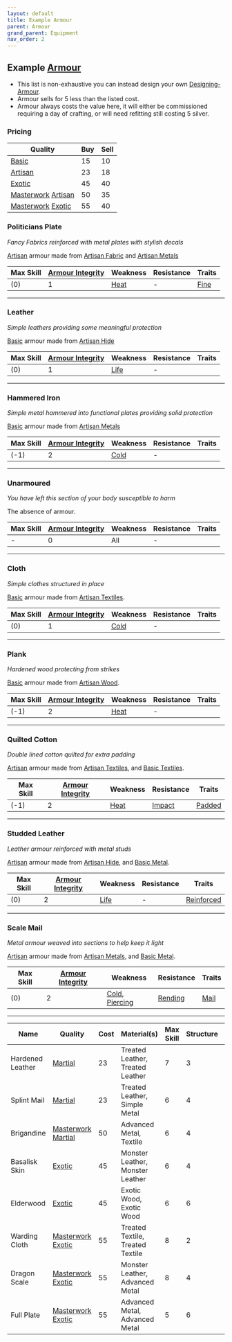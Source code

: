```yaml
---
layout: default
title: Example Armour
parent: Armour
grand_parent: Equipment
nav_order: 2
---
```

## Example [Armour](Armour)
* This list is non-exhaustive you can instead design your own [Designing-Armour](Designing-Armour).
* Armour sells for 5 less than the listed cost.
* Armour always costs the value here, it will either be commissioned requiring a day of crafting, or will need refitting still costing 5 silver.

### Pricing

| Quality                                                                       | Buy | Sell |
| ----------------------------------------------------------------------------- | --- | ---- |
| [Basic](Designing-Armour#Basic)                                               | 15  | 10   |
| [Artisan](Designing-Armour#Artisan)                                           | 23  | 18   |
| [Exotic](Designing-Armour#Exotic)                                             | 45  | 40   | 
| [Masterwork](Designing-Armour#Masterwork) [Artisan](Designing-Armour#Artisan) | 50  | 35   |
| [Masterwork](Designing-Armour#Masterwork) [Exotic](Designing-Armour#Exotic)   | 55  | 40   |

### Politicians Plate
*Fancy Fabrics reinforced with metal plates with stylish decals*

[Artisan](Designing-Armour#Artisan) armour made from [Artisan Fabric](Textiles#Artisan%20Fabric) and [Artisan Metals](Metal#Artisan%20Metals)

| Max Skill | [Armour Integrity](Armour#Armour%20Integrity) | Weakness            | Resistance | Traits                     |
| --------- | --------------------------------------------- | ------------------- | ---------- | -------------------------- |
| (0)         | 1                                             | [Heat](Injury#Heat) | -          | [Fine](Armour-Traits#Fine) |


---

### Leather
*Simple leathers providing some meaningful protection*

[Basic](Designing-Armour#Basic) armour made from [Artisan Hide](Hide#Artisan%20Hide)

| Max Skill | [Armour Integrity](Armour#Armour%20Integrity) | Weakness            | Resistance | Traits |
| --------- | --------------------------------------------- | ------------------- | ---------- | ------ |
| (0)         | 1                                             | [Life](Injury#Life) | -          |        |

---

### Hammered Iron
*Simple metal hammered into functional plates providing solid protection*

[Basic](Designing-Armour#Basic) armour made from [Artisan Metals](Metal#Artisan%20Metals)

| Max Skill | [Armour Integrity](Armour#Armour%20Integrity) | Weakness            | Resistance | Traits |
| --------- | --------------------------------------------- | ------------------- | ---------- | ------ |
| (-1)         | 2                                             | [Cold](Injury#Cold) | -          |        |

---

### Unarmoured
*You have left this section of your body susceptible to harm*

The absence of armour.

| Max Skill | [Armour Integrity](Armour#Armour%20Integrity) | Weakness | Resistance | Traits |
| --------- | --------------------------------------------- | -------- | ---------- | ------ |
| -         | 0                                             | All      | -          |        |

---

### Cloth
*Simple clothes structured in place*

[Basic](Designing-Armour#Basic) armour made from [Artisan Textiles](Textiles#Artisan%20Textiles).

| Max Skill | [Armour Integrity](Armour#Armour%20Integrity) | Weakness            | Resistance | Traits |
| --------- | --------------------------------------------- | ------------------- | ---------- | ------ |
| (0)         | 1                                             | [Cold](Injury#Cold) | -          |        |

---

### Plank
*Hardened wood protecting from strikes*

[Basic](Designing-Armour#Basic) armour made from [Artisan Wood](Wood#Artisan%20Wood).

| Max Skill | [Armour Integrity](Armour#Armour%20Integrity) | Weakness            | Resistance | Traits |
| --------- | --------------------------------------------- | ------------------- | ---------- | ------ |
| (-1)         | 2                                             | [Heat](Injury#Heat) | -          |        |

---

### Quilted Cotton
*Double lined cotton quilted for extra padding*

[Artisan](Designing-Armour#Artisan) armour made from [Artisan Textiles](Textiles#Artisan%20Textiles), and [Basic Textiles](Textiles#Basic%20Textiles).

| Max Skill | [Armour Integrity](Armour#Armour%20Integrity) | Weakness            | Resistance              | Traits                         |
| --------- | --------------------------------------------- | ------------------- | ----------------------- | ------------------------------ |
| (-1)      | 2                                             | [Heat](Injury#Heat) | [Impact](Injury#Impact) | [Padded](Armour-Traits#Padded) |

---

### Studded Leather
*Leather armour reinforced with metal studs*

[Artisan](Designing-Armour#Artisan) armour made from [Artisan Hide](Hide#Artisan%20Hide), and [Basic Metal](Metal#Basic%20Metal).

| Max Skill | [Armour Integrity](Armour#Armour%20Integrity) | Weakness            | Resistance | Traits                                 |
| --------- | --------------------------------------------- | ------------------- | ---------- | -------------------------------------- |
| (0)       | 2                                             | [Life](Injury#Life) | -          | [Reinforced](Armour-Traits#Reinforced) |

---

### Scale Mail
*Metal armour weaved into sections to help keep it light*

[Artisan](Designing-Armour#Artisan) armour made from [Artisan Metals](Metal#Artisan%20Metals), and [Basic Metal](Metal#Basic%20Metal).

| Max Skill | [Armour Integrity](Armour#Armour%20Integrity) | Weakness                                         | Resistance                | Traits                     |
| --------- | --------------------------------------------- | ------------------------------------------------ | ------------------------- | -------------------------- |
| (0)       | 2                                             | [Cold](Injury#Cold), [Piercing](Injury#Piercing) | [Rending](Injury#Rending) | [Mail](Armour-Traits#Mail) |

---

| Name             | Quality                                                   | Cost | Material(s)                                            | Max Skill | Structure | Weakness                                         | Resistance                                             | Trait(s)                                                                                       |
| ---------------- | --------------------------------------------------------- | ---- | ------------------------------------------------------ | --------- | --------- | ------------------------------------------------ | ------------------------------------------------------ | ---------------------------------------------------------------------------------------------- |
| Hardened Leather | [Martial](Armour#Quality)                                 | 23   | Treated Leather, Treated Leather                       | 7         | 3         | [Life](Injury#Life)                              | [Rending](Injury#Rending)                              | [Hardened](Armour-Traits#Hardened)                                                             |
| Splint Mail      | [Martial](Armour#Quality)                                 | 23   | Treated Leather, Simple Metal                          | 6         | 4         | [Life](Injury#Life)                              |                                                        | [Fortified](Armour-Traits#Fortified)                                                           |
| Brigandine       | [Masterwork](Armour#Masterwork) [Martial](Armour#Quality) | 50   | Advanced Metal, Textile                                | 6         | 4         | [Cold](Injury#Cold)                              | [Impact](Injury#Impact)                                | [Lightweight Materials](Armour-Traits#Lightweight%20Materials), [Padded](Armour-Traits#Padded) |
| Basalisk Skin    | [Exotic](Armour#Quality)                                  | 45   | Monster Leather, Monster Leather                       | 6         | 4         | -                                                | [Rending](Injury#Rending)                              | [Natural Resilience](Armour-Traits#Natural%20Resilience)                                       |
| Elderwood        | [Exotic](Armour#Quality)                                  | 45   | Exotic Wood, Exotic Wood                               | 6         | 6         | [Heat](Injury#Heat)                              | -                                                      | [Ironbark](Armour-Traits#Ironbark)                                                             |
| Warding Cloth    | [Masterwork](Armour#Masterwork) [Exotic](Armour#Quality)  | 55   | Treated Textile, Treated Textile                       | 8         | 2         | [Heat](Injury#Heat)                              | [Magic](magic)                                         | [Fine](Armour-Traits#Fine), [Warded](Armour-Traits#Warded)                                     |
| Dragon Scale     | [Masterwork](Armour#Masterwork) [Exotic](Armour#Quality)  | 55   | Monster Leather, Advanced Metal                        | 8         | 4         | [Life](Injury#Life)                              | [Heat](Injury#Heat)                                    | [Mail](Armour-Traits#Mail), [Natural Resilience](Armour-Traits#Natural%20Resilience)           |
| Full Plate       | [Masterwork](Armour#Masterwork) [Exotic](Armour#Quality)  | 55   | Advanced Metal, Advanced Metal                         | 5         | 6         | -                                                | [Rending](Injury#Rending), [Piercing](Injury#Piercing) | [Insulated](Armour-Traits#Insulated), [Tempered](Armour-Traits#Tempered)                       |

